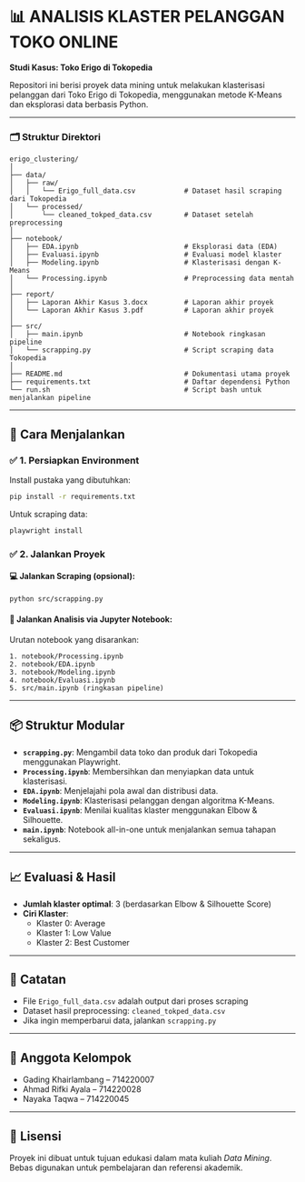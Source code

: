 # 📊 ANALISIS KLASTER PELANGGAN TOKO ONLINE  
**Studi Kasus: Toko Erigo di Tokopedia**

Repositori ini berisi proyek data mining untuk melakukan klasterisasi pelanggan dari Toko Erigo di Tokopedia, menggunakan metode K-Means dan eksplorasi data berbasis Python.

---

### 🗂 Struktur Direktori

```
erigo_clustering/
│
├── data/
│   ├── raw/
│   │   └── Erigo_full_data.csv            # Dataset hasil scraping dari Tokopedia
│   └── processed/
│       └── cleaned_tokped_data.csv        # Dataset setelah preprocessing
│
├── notebook/
│   ├── EDA.ipynb                          # Eksplorasi data (EDA)
│   ├── Evaluasi.ipynb                     # Evaluasi model klaster
│   ├── Modeling.ipynb                     # Klasterisasi dengan K-Means
│   └── Processing.ipynb                   # Preprocessing data mentah
│
├── report/
│   ├── Laporan Akhir Kasus 3.docx         # Laporan akhir proyek
│   └── Laporan Akhir Kasus 3.pdf          # Laporan akhir proyek
│
├── src/
│   ├── main.ipynb                         # Notebook ringkasan pipeline
│   └── scrapping.py                       # Script scraping data Tokopedia
│
├── README.md                              # Dokumentasi utama proyek
├── requirements.txt                       # Daftar dependensi Python
└── run.sh                                 # Script bash untuk menjalankan pipeline
```

---

## 🚀 Cara Menjalankan

### ✅ 1. Persiapkan Environment

Install pustaka yang dibutuhkan:

```bash
pip install -r requirements.txt
```

Untuk scraping data:

```bash
playwright install
```

### ✅ 2. Jalankan Proyek

#### 💻 Jalankan Scraping (opsional):

```bash
python src/scrapping.py
```

#### 📒 Jalankan Analisis via Jupyter Notebook:

Urutan notebook yang disarankan:

```text
1. notebook/Processing.ipynb
2. notebook/EDA.ipynb
3. notebook/Modeling.ipynb
4. notebook/Evaluasi.ipynb
5. src/main.ipynb (ringkasan pipeline)
```

---

## 📦 Struktur Modular

- **`scrapping.py`**: Mengambil data toko dan produk dari Tokopedia menggunakan Playwright.
- **`Processing.ipynb`**: Membersihkan dan menyiapkan data untuk klasterisasi.
- **`EDA.ipynb`**: Menjelajahi pola awal dan distribusi data.
- **`Modeling.ipynb`**: Klasterisasi pelanggan dengan algoritma K-Means.
- **`Evaluasi.ipynb`**: Menilai kualitas klaster menggunakan Elbow & Silhouette.
- **`main.ipynb`**: Notebook all-in-one untuk menjalankan semua tahapan sekaligus.

---

## 📈 Evaluasi & Hasil

- **Jumlah klaster optimal**: 3 (berdasarkan Elbow & Silhouette Score)
- **Ciri Klaster**:
  - Klaster 0: Average
  - Klaster 1: Low Value
  - Klaster 2: Best Customer

---

## 📓 Catatan

- File `Erigo_full_data.csv` adalah output dari proses scraping
- Dataset hasil preprocessing: `cleaned_tokped_data.csv`
- Jika ingin memperbarui data, jalankan `scrapping.py`

---

## 👥 Anggota Kelompok

- Gading Khairlambang – 714220007  
- Ahmad Rifki Ayala – 714220028  
- Nayaka Taqwa – 714220045  

---

## 📄 Lisensi

Proyek ini dibuat untuk tujuan edukasi dalam mata kuliah *Data Mining*. Bebas digunakan untuk pembelajaran dan referensi akademik.
